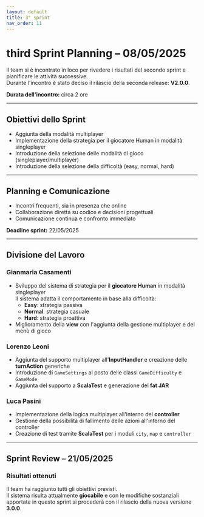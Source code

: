```yaml
---
layout: default
title: 3° sprint
nav_order: 11
---
```


# third Sprint Planning – 08/05/2025

Il team si è incontrato in loco per rivedere i risultati del secondo sprint e pianificare le attività successive.  
Durante l'incontro è stato deciso il rilascio della seconda release: **V2.0.0**.

**Durata dell'incontro:** circa 2 ore

---

## Obiettivi dello Sprint

- Aggiunta della modalità multiplayer
- Implementazione della strategia per il giocatore Human in modalità singleplayer
- Introduzione della selezione delle modalità di gioco (singleplayer/multiplayer)
- Introduzione della selezione della difficoltà (easy, normal, hard)

---

## Planning e Comunicazione

- Incontri frequenti, sia in presenza che online
- Collaborazione diretta su codice e decisioni progettuali
- Comunicazione continua e confronto immediato

**Deadline sprint:** 22/05/2025

---

## Divisione del Lavoro

### Gianmaria Casamenti

- Sviluppo del sistema di strategia per il **giocatore Human** in modalità singleplayer  
  Il sistema adatta il comportamento in base alla difficoltà:
    - **Easy**: strategia passiva
    - **Normal**: strategia casuale
    - **Hard**: strategia proattiva
- Miglioramento della **view** con l'aggiunta della gestione multiplayer e del menù di gioco

### Lorenzo Leoni

- Aggiunta del supporto multiplayer all'**InputHandler** e creazione delle **turnAction** generiche
- Introduzione di `GameSettings` al posto delle classi `GameDifficulty` e `GameMode`
- Aggiunta del supporto a **ScalaTest** e generazione del **fat JAR**

### Luca Pasini

- Implementazione della logica multiplayer all'interno del **controller**
- Gestione della possibilità di fallimento delle azioni all'interno del controller
- Creazione di test tramite **ScalaTest** per i moduli `city`, `map` e `controller`

---

## Sprint Review – 21/05/2025

### Risultati ottenuti

Il team ha raggiunto tutti gli obiettivi previsti.  
Il sistema risulta attualmente **giocabile** e con le modifiche sostanziali apportate in 
questo sprint si procederà con il rilascio della nuova versione **3.0.0**.
